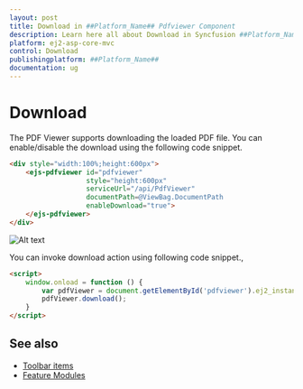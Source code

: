 ```yaml
---
layout: post
title: Download in ##Platform_Name## Pdfviewer Component
description: Learn here all about Download in Syncfusion ##Platform_Name## Pdfviewer component of Syncfusion Essential JS 2 and more.
platform: ej2-asp-core-mvc
control: Download
publishingplatform: ##Platform_Name##
documentation: ug
---
```


# Download

The PDF Viewer supports downloading the loaded PDF file. You can enable/disable the download using the following code snippet.

```html
<div style="width:100%;height:600px">
    <ejs-pdfviewer id="pdfviewer"
                   style="height:600px"
                   serviceUrl="/api/PdfViewer"
                   documentPath=@ViewBag.DocumentPath
                   enableDownload="true">
    </ejs-pdfviewer>
</div>
```

![Alt text](./images/download.png)

You can invoke download action using following code snippet.,

```html
<script>
    window.onload = function () {
        var pdfViewer = document.getElementById('pdfviewer').ej2_instances[0];
        pdfViewer.download();
    }
</script>

```

## See also

* [Toolbar items](./toolbar)
* [Feature Modules](./feature-module)